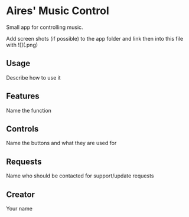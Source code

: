 # Aires' Music Control

Small app for controlling music.

Add screen shots (if possible) to the app folder and link then into this file with ![](<name>.png)

## Usage

Describe how to use it

## Features

Name the function

## Controls

Name the buttons and what they are used for

## Requests

Name who should be contacted for support/update requests

## Creator

Your name
